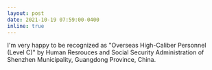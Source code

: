 ```yaml
---
layout: post
date: 2021-10-19 07:59:00-0400
inline: true
---
```


<!-- I'm very happy to be recognized as <a href="/assets/img/shenzhen_c.jpg" target="_blank">"Overseas High-Caliber Personnel (Level C)"</a> by Human Resrouces and Social Security Administration of Shenzhen Municipality, Guangdong Province, China. -->

I'm very happy to be recognized as "Overseas High-Caliber Personnel (Level C)" by Human Resrouces and Social Security Administration of Shenzhen Municipality, Guangdong Province, China.